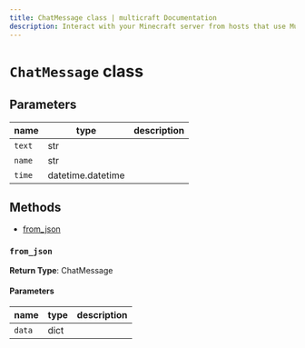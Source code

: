 ```yaml
---
title: ChatMessage class | multicraft Documentation
description: Interact with your Minecraft server from hosts that use Multicraft using Python
---
```


# `ChatMessage` class

## Parameters

| name   | type              | description |
| ------ | ----------------- | ----------- |
| `text` | str               |             |
| `name` | str               |             |
| `time` | datetime.datetime |             |

## Methods

- [from_json](#from_json)

### `from_json`

**Return Type**: ChatMessage

#### Parameters

| name   | type | description |
| ------ | ---- | ----------- |
| `data` | dict |             |
